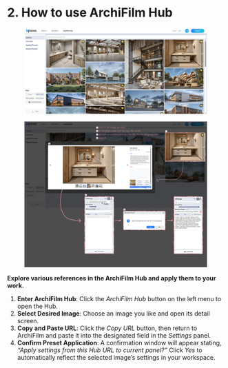 # 2. How to use ArchiFilm Hub

<figure><img src="../../../.gitbook/assets/image 596.jpg" alt=""><figcaption></figcaption></figure>

<figure><img src="../../../.gitbook/assets/Frame 1917.jpg" alt=""><figcaption></figcaption></figure>

**Explore various references in the ArchiFilm Hub and apply them to your work.**

1. **Enter ArchiFilm Hub**: Click the _ArchiFilm Hub_ button on the left menu to open the Hub.
2. **Select Desired Image**: Choose an image you like and open its detail screen.
3. **Copy and Paste URL**: Click the _Copy URL_ button, then return to ArchiFilm and paste it into the designated field in the _Settings_ panel.
4. **Confirm Preset Application**: A confirmation window will appear stating, _“Apply settings from this Hub URL to current panel?”_ Click _Yes_ to automatically reflect the selected image’s settings in your workspace.
